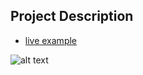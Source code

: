 ## Project Description

* [live example](https://lina-liuna.github.io/index.html)

![alt text](https://github.com/learning-zone/Website-Templates/blob/master/assets/photo_style_two.png "photo_style_two")
